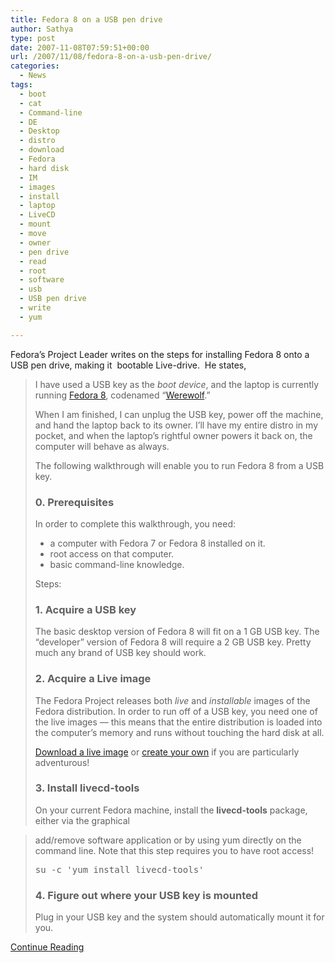 ```yaml
---
title: Fedora 8 on a USB pen drive
author: Sathya
type: post
date: 2007-11-08T07:59:51+00:00
url: /2007/11/08/fedora-8-on-a-usb-pen-drive/
categories:
  - News
tags:
  - boot
  - cat
  - Command-line
  - DE
  - Desktop
  - distro
  - download
  - Fedora
  - hard disk
  - IM
  - images
  - install
  - laptop
  - LiveCD
  - mount
  - move
  - owner
  - pen drive
  - read
  - root
  - software
  - usb
  - USB pen drive
  - write
  - yum

---
```

Fedora’s Project Leader writes on the steps for installing Fedora 8 onto a USB pen drive, making it  bootable Live-drive.  He states,

> I have used a USB key as the _boot device_, and the laptop is currently running [Fedora 8][1], codenamed “[Werewolf][2].” <a id="more-545"></a>
> 
> When I am finished, I can unplug the USB key, power off the machine, and hand the laptop back to its owner. I’ll have my entire distro in my pocket, and when the laptop’s rightful owner powers it back on, the computer will behave as always.
> 
> The following walkthrough will enable you to run Fedora 8 from a USB key.
> 
> ### 0. Prerequisites
> 
> In order to complete this walkthrough, you need:
> 
>   * a computer with Fedora 7 or Fedora 8 installed on it.
>   * root access on that computer.
>   * basic command-line knowledge.
> 
> Steps:
> 
> ### 1. Acquire a USB key
> 
> The basic desktop version of Fedora 8 will fit on a 1 GB USB key. The “developer” version of Fedora 8 will require a 2 GB USB key. Pretty much any brand of USB key should work.
> 
> ### 2. Acquire a Live image
> 
> The Fedora Project releases both _live_ and _installable_ images of the Fedora distribution. In order to run off of a USB key, you need one of the live images — this means that the entire distribution is loaded into the computer’s memory and runs without touching the hard disk at all.
> 
> [Download a live image][3] or [create your own][4] if you are particularly adventurous!
> 
> ### 3. Install livecd-tools
> 
> On your current Fedora machine, install the **livecd-tools** package, either via the graphical
  
> add/remove software application or by using yum directly on the command line. Note that this step requires you to have root access!
> 
> <pre>su -c 'yum install livecd-tools'</pre>
> 
> ### 4. Figure out where your USB key is mounted
> 
> Plug in your USB key and the system should automatically mount it for you. 

[Continue Reading][5]

 [1]: http://fedoraproject.org/wiki/Releases/8/ReleaseSummary
 [2]: http://fedoraproject.org/wiki/Releases/Names
 [3]: http://fedoraproject.org/get-fedora
 [4]: http://www.redhatmagazine.com/2007/05/31/remixing-fedora-7/
 [5]: http://www.redhatmagazine.com/2007/11/07/i-am-fedora-and-so-can-you/